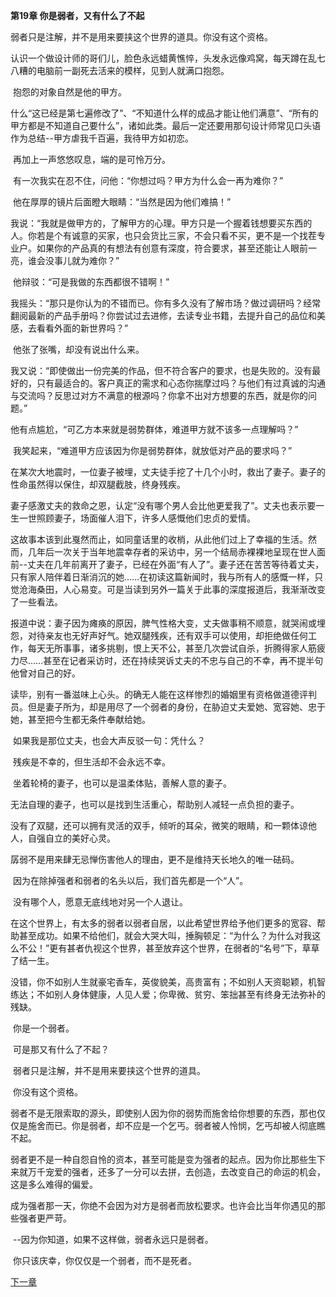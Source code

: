 **第19章 你是弱者，又有什么了不起**

  弱者只是注解，并不是用来要挟这个世界的道具。你没有这个资格。 

​    认识一个做设计师的哥们儿，脸色永远蜡黄憔悴，头发永远像鸡窝，每天蹲在乱七八糟的电脑前一副死去活来的模样，见到人就满口抱怨。 

​    抱怨的对象自然是他的甲方。 

​    什么“这已经是第七遍修改了”、“不知道什么样的成品才能让他们满意”、“所有的甲方都是不知道自己要什么”，诸如此类。最后一定还要用那句设计师常见口头语作为总结--甲方虐我千百遍，我待甲方如初恋。 

​    再加上一声悠悠叹息，端的是可怜万分。 

​    有一次我实在忍不住，问他：“你想过吗？甲方为什么会一再为难你？” 

​    他在厚厚的镜片后面瞪大眼睛：“当然是因为他们难搞！” 

​    我说：“我就是做甲方的，了解甲方的心理。甲方只是一个握着钱想要买东西的人。你若是个有诚意的买家，也只会货比三家，不会只看不买，更不是一个找茬专业户。如果你的产品真的有想法有创意有深度，符合要求，甚至还能让人眼前一亮，谁会没事儿就为难你？” 

​    他辩驳：“可是我做的东西都很不错啊！” 

​    我摇头：“那只是你认为的不错而已。你有多久没有了解市场？做过调研吗？经常翻阅最新的产品手册吗？你尝试过去进修，去读专业书籍，去提升自己的品位和美感，去看看外面的新世界吗？” 

​    他张了张嘴，却没有说出什么来。 

​    我又说：“即使做出一份完美的作品，但不符合客户的要求，也是失败的。没有最好的，只有最适合的。客户真正的需求和心态你揣摩过吗？与他们有过真诚的沟通与交流吗？反思过对方不满意的根源吗？你拿不出对方想要的东西，就是你的问题。” 

​    他有点尴尬，“可乙方本来就是弱势群体，难道甲方就不该多一点理解吗？”

​    我笑起来，“难道甲方应该因为你是弱势群体，就放低对产品的要求吗？” 

​    在某次大地震时，一位妻子被埋，丈夫徒手挖了十几个小时，救出了妻子。妻子的性命虽然得以保住，却双腿截肢，终身残疾。 

​    妻子感激丈夫的救命之恩，认定“没有哪个男人会比他更爱我了”。丈夫也表示要一生一世照顾妻子，场面催人泪下，许多人感慨他们忠贞的爱情。 

​    这故事本该到此戛然而止，如同童话里的收梢，从此他们过上了幸福的生活。然而，几年后一次关于当年地震幸存者的采访中，另一个结局赤裸裸地呈现在世人面前--丈夫在几年前离开了妻子，已经在外面“有人了”。妻子还在苦苦等待着丈夫，只有家人陪伴着日渐消沉的她……在初读这篇新闻时，我与所有人的感慨一样，只觉沧海桑田，人心易变。可是当读到另外一篇关于此事的深度报道后，我渐渐改变了一些看法。 

​    报道中说：妻子因为瘫痪的原因，脾气性格大变，丈夫做事稍不顺意，就哭闹或埋怨，对待亲友也无好声好气。她双腿残疾，还有双手可以使用，却拒绝做任何工作，每天无所事事，诸多挑剔，恨上天不公，甚至几次尝试自杀，折腾得家人筋疲力尽……甚至在记者采访时，还在持续哭诉丈夫的不忠与自己的不幸，再不提半句他曾对自己的好。 

​    读毕，别有一番滋味上心头。的确无人能在这样惨烈的婚姻里有资格做道德评判员。但是妻子所为，却是用尽了一个弱者的身份，在胁迫丈夫爱她、宽容她、忠于她，甚至把今生都无条件奉献给她。 

​    如果我是那位丈夫，也会大声反驳一句：凭什么？ 

​    残疾是不幸的，但生活却不会永远不幸。 

​    坐着轮椅的妻子，也可以是温柔体贴，善解人意的妻子。 

​    无法自理的妻子，也可以是找到生活重心，帮助别人减轻一点负担的妻子。 

​    没有了双腿，还可以拥有灵活的双手，倾听的耳朵，微笑的眼睛，和一颗体谅他人，自强自立的美好心灵。 

​    孱弱不是用来肆无忌惮伤害他人的理由，更不是维持天长地久的唯一砝码。 

​    因为在除掉强者和弱者的名头以后，我们首先都是一个“人”。 

​    没有哪个人，愿意无底线地对另一个人退让。 

​    在这个世界上，有太多的弱者以弱者自居，以此希望世界给予他们更多的宽容、帮助甚至成功。如果不给他们，就会大哭大叫，捶胸顿足：“为什么？为什么对我这么不公！”更有甚者仇视这个世界，甚至放弃这个世界，在弱者的“名号”下，草草了结一生。 

​    没错，你不如别人生就豪宅香车，英俊貌美，高贵富有；不如别人天资聪颖，机智练达；不如别人身体健康，人见人爱；你卑微、贫穷、笨拙甚至有终身无法弥补的残缺。 

​    你是一个弱者。 

​    可是那又有什么了不起？ 

​    弱者只是注解，并不是用来要挟这个世界的道具。 

​    你没有这个资格。 

​    弱者不是无限索取的源头，即使别人因为你的弱势而施舍给你想要的东西，那也仅仅是施舍而已。你是弱者，却不应是一个乞丐。弱者被人怜悯，乞丐却被人彻底瞧不起。 

​    弱者更不是一种自怨自怜的资本，甚至可能是变为强者的起点。因为你比那些生下来就万千宠爱的强者，还多了一分可以去拼，去创造，去改变自己的命运的机会，这是多么难得的偏爱。 

​    成为强者那一天，你绝不会因为对方是弱者而放松要求。也许会比当年你遇见的那些强者更严苛。 

​    --因为你知道，如果不这样做，弱者永远只是弱者。 

​    你只该庆幸，你仅仅是一个弱者，而不是死者。  

[下一章](https://github.com/LiQinglin007/liqinglin/blob/master/%E4%B8%80%E5%88%87%E9%83%BD%E6%98%AF%E6%9C%80%E5%A5%BD%E7%9A%84%E5%AE%89%E6%8E%92/%E7%AC%AC20%E7%AB%A0%20%E5%B0%8A%E9%87%8D%E8%BF%99%E4%B8%AA%E4%B8%8D%E5%8F%AF%E6%80%9D%E8%AE%AE%E7%9A%84%E4%B8%96%E7%95%8C.md)
